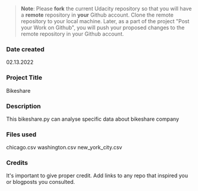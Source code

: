 >**Note**: Please **fork** the current Udacity repository so that you will have a **remote** repository in **your** Github account. Clone the remote repository to your local machine. Later, as a part of the project "Post your Work on Github", you will push your proposed changes to the remote repository in your Github account.

### Date created
02.13.2022

### Project Title
Bikeshare

### Description
This bikeshare.py can analyse specific data about bikeshare company 

### Files used
chicago.csv
washington.csv
new_york_city.csv

### Credits
It's important to give proper credit. Add links to any repo that inspired you or blogposts you consulted.


